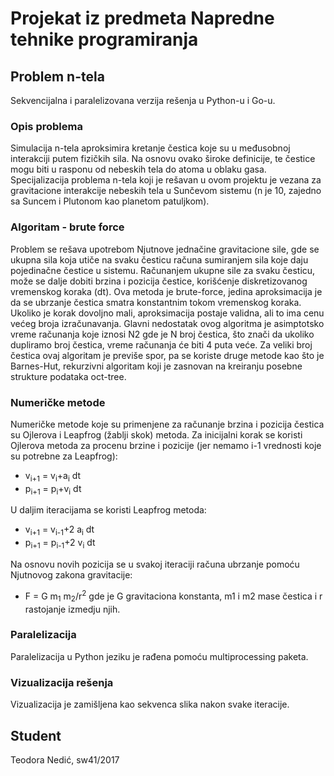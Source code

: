 # Projekat iz predmeta Napredne tehnike programiranja

## Problem n-tela
Sekvencijalna i paralelizovana verzija rešenja u Python-u i Go-u.

### Opis problema
Simulacija n-tela aproksimira kretanje čestica koje su u međusobnoj interakciji putem fizičkih sila. Na osnovu ovako široke definicije, te čestice mogu biti u rasponu od nebeskih tela do atoma u oblaku gasa. Specijalizacija problema n-tela koji je rešavan u ovom projektu je vezana za gravitacione interakcije nebeskih tela u Sunčevom sistemu (n je 10, zajedno sa Suncem i Plutonom kao planetom patuljkom).  

### Algoritam - brute force
Problem se rešava upotrebom Njutnove jednačine gravitacione sile, gde se ukupna sila koja utiče na svaku česticu računa sumiranjem sila koje daju pojedinačne čestice u sistemu. Računanjem ukupne sile za svaku česticu, može se dalje dobiti brzina i pozicija čestice, korišćenje diskretizovanog vremenskog koraka (dt). Ova metoda je brute-force, jedina aproksimacija je da se ubrzanje čestica smatra konstantnim tokom vremenskog koraka. Ukoliko je korak dovoljno mali, aproksimacija postaje validna, ali to ima cenu većeg broja izračunavanja. 
Glavni nedostatak ovog algoritma je asimptotsko vreme računanja koje iznosi N2 gde je N broj čestica, što znači da ukoliko dupliramo broj čestica, vreme računanja će biti 4 puta veće. Za veliki broj čestica ovaj algoritam je previše spor, pa se koriste druge metode kao što je Barnes-Hut, rekurzivni algoritam koji je zasnovan na kreiranju posebne strukture podataka oct-tree.

### Numeričke metode
Numeričke metode koje su primenjene za računanje brzina i pozicija čestica su Ojlerova i Leapfrog (žablji skok) metoda. Za inicijalni korak se koristi Ojlerova metoda za procenu brzine i pozicije (jer nemamo i-1 vrednosti koje su potrebne za Leapfrog):

  * v<sub>i+1</sub> = v<sub>i</sub>+a<sub>i</sub> dt 
  * p<sub>i+1</sub> = p<sub>i</sub>+v<sub>i</sub> dt 
  
U daljim iteracijama se koristi Leapfrog metoda:
  * v<sub>i+1</sub> = v<sub>i-1</sub>+2 a<sub>i</sub> dt
  * p<sub>i+1</sub> = p<sub>i-1</sub>+2 v<sub>i</sub> dt  
  
Na osnovu novih pozicija se u svakoj iteraciji računa ubrzanje pomoću Njutnovog zakona gravitacije:
  * F = G m<sub>1</sub> m<sub>2</sub>/r<sup>2</sup>
gde je G gravitaciona konstanta, m1 i m2 mase čestica i r rastojanje izmedju njih.

### Paralelizacija
Paralelizacija u Python jeziku je rađena pomoću multiprocessing paketa.

### Vizualizacija rešenja
Vizualizacija je zamišljena kao sekvenca slika nakon svake iteracije.

## Student
Teodora Nedić, sw41/2017

